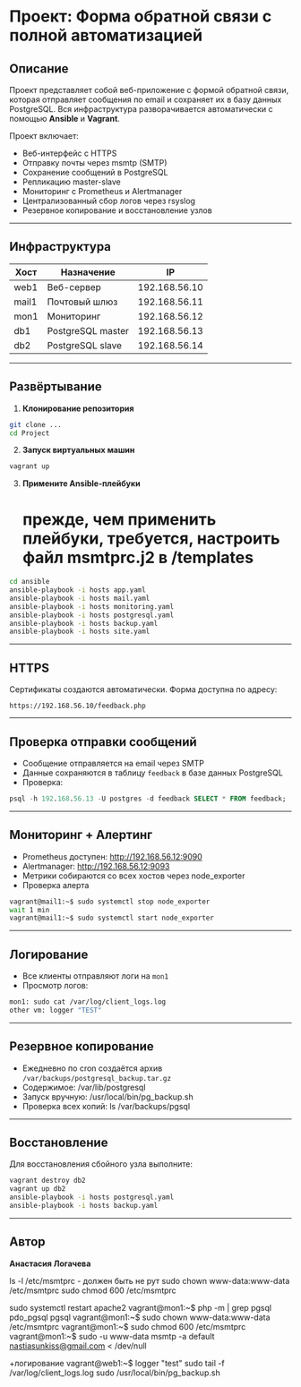 #  Проект: Форма обратной связи с полной автоматизацией

##  Описание

Проект представляет собой веб-приложение с формой обратной связи, которая отправляет сообщения по email и сохраняет их в базу данных PostgreSQL. Вся инфраструктура разворачивается автоматически с помощью **Ansible** и **Vagrant**.

Проект включает:
- Веб-интерфейс с HTTPS
- Отправку почты через msmtp (SMTP)
- Сохранение сообщений в PostgreSQL
- Репликацию master-slave
- Мониторинг с Prometheus и Alertmanager
- Централизованный сбор логов через rsyslog
- Резервное копирование и восстановление узлов

---

##  Инфраструктура

| Хост    | Назначение       | IP               |
|---------|------------------|------------------|
| web1    | Веб-сервер       | 192.168.56.10    |
| mail1   | Почтовый шлюз    | 192.168.56.11    |
| mon1    | Мониторинг       | 192.168.56.12    |
| db1     | PostgreSQL master| 192.168.56.13    |
| db2     | PostgreSQL slave | 192.168.56.14    |

---

##  Развёртывание

1. **Клонирование репозитория**
```bash
git clone ...
cd Project
```

2. **Запуск виртуальных машин**
```bash
vagrant up
```

3. **Примените Ansible-плейбуки**
   # прежде, чем применить плейбуки, требуется, настроить файл msmtprc.j2 в /templates

```bash
cd ansible
ansible-playbook -i hosts app.yaml
ansible-playbook -i hosts mail.yaml
ansible-playbook -i hosts monitoring.yaml
ansible-playbook -i hosts postgresql.yaml
ansible-playbook -i hosts backup.yaml
ansible-playbook -i hosts site.yaml


```

---

##  HTTPS

Сертификаты создаются автоматически. Форма доступна по адресу:
```
https://192.168.56.10/feedback.php
```

---

##  Проверка отправки сообщений

- Сообщение отправляется на email через SMTP
- Данные сохраняются в таблицу `feedback` в базе данных PostgreSQL
- Проверка:
```sql
psql -h 192.168.56.13 -U postgres -d feedback SELECT * FROM feedback;
```

---

##  Мониторинг + Алертинг

- Prometheus доступен: http://192.168.56.12:9090
- Alertmanager: http://192.168.56.12:9093
- Метрики собираются со всех хостов через node_exporter
- Проверка алерта
```bash
vagrant@mail1:~$ sudo systemctl stop node_exporter
wait 1 min
vagrant@mail1:~$ sudo systemctl start node_exporter
```
---

##  Логирование

- Все клиенты отправляют логи на `mon1`
- Просмотр логов:  
```bash
mon1: sudo cat /var/log/client_logs.log
other vm: logger "TEST"
```

---

##  Резервное копирование

- Ежедневно по cron создаётся архив `/var/backups/postgresql_backup.tar.gz`
- Содержимое: /var/lib/postgresql
- Запуск вручную: /usr/local/bin/pg_backup.sh 
- Проверка всех копий: ls /var/backups/pgsql

---

##  Восстановление

Для восстановления сбойного узла выполните:
```bash
vagrant destroy db2
vagrant up db2
ansible-playbook -i hosts postgresql.yaml
ansible-playbook -i hosts backup.yaml
```

---

##  Автор

**Анастасия Логачева** 


 ls -l /etc/msmtprc  - должен быть не рут
 sudo chown www-data:www-data /etc/msmtprc
sudo chmod 600 /etc/msmtprc

sudo systemctl restart apache2
vagrant@mon1:~$ php -m | grep pgsql
pdo_pgsql
pgsql
vagrant@mon1:~$ sudo chown www-data:www-data /etc/msmtprc
vagrant@mon1:~$ sudo chmod 600 /etc/msmtprc
vagrant@mon1:~$ sudo -u www-data msmtp -a default nastiasunkiss@gmail.com < /dev/null

+логирование vagrant@web1:~$ logger "test"
sudo tail -f /var/log/client_logs.log 
sudo /usr/local/bin/pg_backup.sh
